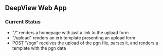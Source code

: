 ## DeepView Web App

### Current Status

* "/" renders a homepage with just a link to the upload form
* "/upload" renders an erb template presenting an upload form
* POST "/pgn" receives the upload of the pgn file, parses it, and renders a template with the pgn data 